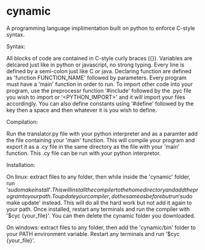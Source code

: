 # cynamic
 A programming language implimentation built on python to enforce C-style syntax.
 

 Syntax: 
 
 All blocks of code are contained in C-style curly braces ({}). Variables are delcared just like in python or javascript, no strong typing. 
 Every line is defined by a semi-colon just like C or java. 
 Declaring function are defined as 'function FUNCTION_NAME' followed by parameters. 
 Every program must have a 'main' function in order to run. 
 To import other code into your program, use the preprocessr function '#include' followed by the .pyc file you wish to import or '<PYTHON_IMPORT>' and it will import your files accordingly. 
 You can also define constants using '#define' followed by the key then a space and then whatever it is you wish to define.

 Compilation:

 Run the translator.py file with your python interpreter and as a paramter add the file containing your 'main' function. This will compile your program and export it as a .cy file in the same directory as the file with your 'main' function. This .cy file can be run with your python interpretor.

 Installation:

 On linux: extract files to any folder, then while inside the 'cynamic' folder, run '$sudo make install'. This will install the compiler to the home directory and add the program to your path. To update your compiler, do the same as before but run '$sudo make update' instead. This will do all the hard work but not add it again to your path. Once installed, restart any terminals and run the compiler with '$cyc {your_file}'. You can then delete the cynamic folder you downloaded.

 On windows: extract files to any folder, then add the 'cynamic/bin' folder to your PATH environment variable. Restart any terminals and run '$cyc {your_file}'.
